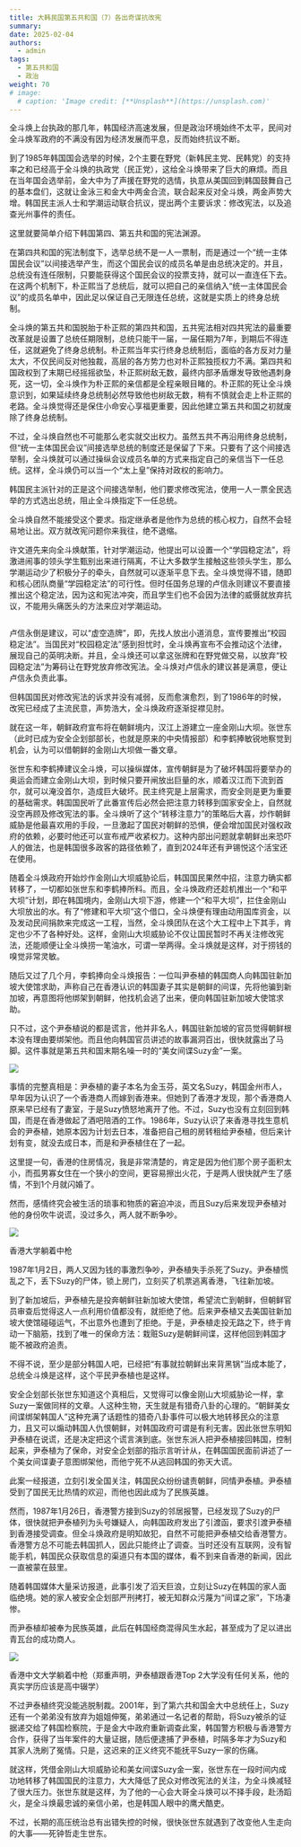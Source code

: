 ```yaml
---
title: 大韩民国第五共和国（7）各出奇谋抗改宪
summary: 
date: 2025-02-04
authors:
  - admin
tags:
  - 第五共和国
  - 政治
weight: 70
# image:
  # caption: 'Image credit: [**Unsplash**](https://unsplash.com)'
---
```




全斗焕上台执政的那几年，韩国经济高速发展，但是政治环境始终不太平，民间对全斗焕军政府的不满没有因为经济发展而平息，反而始终抗议不断。

到了1985年韩国国会选举的时候，2个主要在野党（新韩民主党、民韩党）的支持率之和已经高于全斗焕的执政党（民正党），这给全斗焕带来了巨大的麻烦。而且在当年国会选举前，金大中为了声援在野党的选情，执意从美国回到韩国鼓舞自己的基本盘们，这就让金泳三和金大中两金合流，联合起来反对全斗焕，两金声势大增。韩国民主派人士和学潮运动联合抗议，提出两个主要诉求：修改宪法，以及追查光州事件的责任。

这里就要简单介绍下韩国第四、第五共和国的宪法渊源。

在第四共和国的宪法制度下，选举总统不是一人一票制，而是通过一个“统一主体国民会议”以间接选举产生，而这个国民会议的成员名单是由总统决定的。并且，总统没有连任限制，只要能获得这个国民会议的投票支持，就可以一直连任下去。在这两个机制下，朴正熙当了总统后，就可以把自己的亲信纳入“统一主体国民会议”的成员名单中，因此足以保证自己无限连任总统，这就是实质上的终身总统制。

全斗焕的第五共和国脱胎于朴正熙的第四共和国，五共宪法相对四共宪法的最重要改革就是设置了总统任期限制，总统只能干一届，一届任期为7年，到期后不得连任，这就避免了终身总统制。朴正熙当年实行终身总统制后，面临的各方反对力量太大，不仅民间反对他独裁，高层的各方势力也对朴正熙独揽权力不满。第四共和国政权到了末期已经摇摇欲坠，朴正熙树敌无数，最终内部矛盾爆发导致他遇刺身死，这一切，全斗焕作为朴正熙的亲信都是全程亲眼目睹的。朴正熙的死让全斗焕意识到，如果延续终身总统制必然导致他也树敌无数，稍有不慎就会走上朴正熙的老路。全斗焕觉得还是保住小命安心享福更重要，因此他建立第五共和国之初就废除了终身总统制。

不过，全斗焕自然也不可能那么老实就交出权力。虽然五共不再沿用终身总统制，但“统一主体国民会议”间接选举总统的制度还是保留了下来。只要有了这个间接选举制，全斗焕就可以通过操纵会议成员名单的方式来指定自己的亲信当下一任总统。这样，全斗焕仍可以当一个“太上皇”保持对政权的影响力。

韩国民主派针对的正是这个间接选举制，他们要求修改宪法，使用一人一票全民选举的方式选出总统，阻止全斗焕指定下一任总统。

全斗焕自然不能接受这个要求。指定继承者是他作为总统的核心权力，自然不会轻易地让出。双方就改宪问题你来我往，绝不退缩。

许文道先来向全斗焕献策，针对学潮运动，他提出可以设置一个“学园稳定法”，将激进闹事的领头学生甄别出来进行隔离，不让大多数学生接触这些领头学生，那么学潮运动少了积极分子的牵头，自然就可以逐渐平息下去。全斗焕觉得不错，随即和核心团队商量“学园稳定法”的可行性。但时任国务总理的卢信永则建议不要直接推出这个稳定法，因为这和宪法冲突，而且学生们也不会因为法律的威慑就放弃抗议，不能用头痛医头的方法来应对学潮运动。

<img title="" src="ttyt.jpg" alt="" data-align="center">

卢信永倒是建议，可以“虚空造牌”，即，先找人放出小道消息，宣传要推出“校园稳定法”。当国民对“校园稳定法”感到担忧时，全斗焕再宣布不会推动这个法律，展现自己的英明决断。并且，全斗焕还可以拿这张牌和在野党做交易，以放弃“校园稳定法”为筹码让在野党放弃修改宪法。全斗焕对卢信永的建议甚是满意，便让卢信永负责此事。

但韩国国民对修改宪法的诉求并没有减弱，反而愈演愈烈，到了1986年的时候，改宪已经成了主流民意，声势浩大，全斗焕政府逐渐捉襟见肘。

就在这一年，朝鲜政府宣布将在朝鲜境内，汉江上游建立一座金刚山大坝。张世东（此时已成为安全企划部部长，也就是原来的中央情报部）和李鹤捧敏锐地察觉到机会，认为可以借朝鲜的金刚山大坝做一番文章。

张世东和李鹤捧建议全斗焕，可以操纵媒体，宣传朝鲜是为了破坏韩国将要举办的奥运会而建立金刚山大坝，到时候只要开闸放出巨量的水，顺着汉江而下流到首尔，就可以淹没首尔，造成巨大破坏。民主终究是上层需求，而安全则是更为重要的基础需求。韩国国民听了此番宣传后必然会把注意力转移到国家安全上，自然就没空再顾及修改宪法的事。全斗焕听了这个“转移注意力”的策略后大喜，炒作朝鲜威胁是他最喜欢用的手段，一旦激起了国民对朝鲜的恐惧，便会增加国民对强权政府的依赖，必要时他还可以宣布戒严收紧权力。这种内部出问题就拿朝鲜出来恐吓人的做法，也是韩国很多政客的路径依赖了，直到2024年还有尹锡悦这个活宝还在使用。

随着全斗焕政府开始炒作金刚山大坝威胁论后，韩国国民果然中招，注意力确实都转移了，一切都如张世东和李鹤捧所料。而且，全斗焕政府还趁机推出一个“和平大坝”计划，即在韩国境内，金刚山大坝下游，修建一个“和平大坝”，拦住金刚山大坝放出的水。有了“修建和平大坝”这个借口，全斗焕便有理由动用国库资金，以及发动民间捐款来完成这一工程，当然，全斗焕团队在这个大工程中上下其手，肯定也少不了各种好处。这样，金刚山大坝威胁论不仅让国民暂时不再关注修改宪法，还能顺便让全斗焕捞一笔油水，可谓一举两得。全斗焕就是这样，对于捞钱的嗅觉非常灵敏。

随后又过了几个月，李鹤捧向全斗焕报告：一位叫尹泰植的韩国商人向韩国驻新加坡大使馆求助，声称自己在香港认识的韩国妻子其实是朝鲜的间谍，先将他骗到新加坡，再意图将他绑架到朝鲜，他找机会逃了出来，便向韩国驻新加坡大使馆求助。

只不过，这个尹泰植说的都是谎言，他并非名人，韩国驻新加坡的官员觉得朝鲜根本没有理由要绑架他。而且他向韩国官员讲述的故事漏洞百出，很快就露出了马脚。这件事就是第五共和国末期名噪一时的“美女间谍Suzy金”一案。

![](featured.jpg)

事情的完整真相是：尹泰植的妻子本名为金玉芬，英文名Suzy，韩国金州市人，早年因为认识了一个香港商人而嫁到香港来。但她到了香港才发现，那个香港商人原来早已经有了妻室，于是Suzy愤怒地离开了他。不过，Suzy也没有立刻回到韩国，而是在香港做起了酒吧陪酒的工作。1986年，Suzy认识了来香港寻找生意机会的尹泰植，她原本因为计划去日本，准备把自己租的房转租给尹泰植，但后来计划有变，就没去成日本，而是和尹泰植住在了一起。

这里提一句，香港的住房情况，我是非常清楚的，肯定是因为他们那个房子面积太小，而孤男寡女住在一个狭小的空间，更容易擦出火花，于是两人很快就产生了感情，不到1个月就闪婚了。

然而，感情终究会被生活的琐事和物质的窘迫冲淡，而且Suzy后来发现尹泰植对他的身份吹牛说谎，没过多久，两人就不断争吵。

![](suzy1.jpg)

香港大学躺着中枪

1987年1月2日，两人又因为钱的事激烈争吵，尹泰植失手杀死了Suzy。尹泰植慌乱之下，丢下Suzy的尸体，锁上房门，立刻买了机票逃离香港，飞往新加坡。

到了新加坡后，尹泰植先是投奔朝鲜驻新加坡大使馆，希望流亡到朝鲜，但朝鲜官员审查后觉得这人一点利用价值都没有，就拒绝了他。后来尹泰植又去美国驻新加坡大使馆碰碰运气，不出意外也遭到了拒绝。于是，尹泰植走投无路之下，终于肯动一下脑筋，找到了唯一的保命方法：栽赃Suzy是朝鲜间谍，这样他回到韩国才能不被政府追责。

不得不说，至少是部分韩国人吧，已经把“有事就拉朝鲜出来背黑锅”当成本能了，总统全斗焕是这样，这个平民尹泰植也是这样。

安全企划部长张世东知道这个真相后，又觉得可以像金刚山大坝威胁论一样，拿Suzy一案做同样的文章。人这种生物，天生就是有猎奇八卦的心理的。“朝鲜美女间谍绑架韩国人”这种充满了话题性的猎奇八卦事件可以极大地转移民众的注意力，且又可以煽动韩国人仇恨朝鲜，对韩国政府可谓是有利无害。因此张世东明知尹泰植在说谎，还是决定把这个谎言演到底。张世东派人把尹泰植接回韩国，控制起来，尹泰植为了保命，对安全企划部的指示言听计从，在韩国国民面前讲述了一个美女间谍妻子意图绑架他，而他宁死不从逃回韩国的弥天大谎。

此案一经报道，立刻引发全国关注，韩国民众纷纷谴责朝鲜，同情尹泰植。尹泰植受到了国民无比热情的欢迎，而他也因此成为了民族英雄。

然而，1987年1月26日，香港警方接到Suzy的邻居报警，已经发现了Suzy的尸体，很快就把尹泰植列为头号嫌疑人，向韩国政府发出了引渡函，要求引渡尹泰植到香港接受调查。但全斗焕政府是明知故犯，自然不可能把尹泰植交给香港警方。香港警方总不可能去韩国抓人，因此只能终止了调查。当时还没有互联网，没有智能手机，韩国民众获取信息的渠道只有本国的媒体，看不到来自香港的新闻，因此一直被蒙在鼓里。

随着韩国媒体大量采访报道，此事引发了滔天巨浪，立刻让Suzy在韩国的家人面临绝境。她的家人被安全企划部严刑拷打，被无知群众污蔑为“间谍之家”，下场凄惨。

而尹泰植却被奉为民族英雄，此后在韩国经商混得风生水起，甚至成为了足以进出青瓦台的成功商人。

![](suzy2.jpg)

香港中文大学躺着中枪（郑重声明，尹泰植跟香港Top 2大学没有任何关系，他的真实学历应该是高中辍学）

不过尹泰植终究没能逃脱制裁。2001年，到了第六共和国金大中总统任上，Suzy还有一个弟弟没有放弃为姐姐伸冤，弟弟通过一名记者的帮助，将Suzy被杀的证据递交给了韩国检察院，于是金大中政府重新调查此案，韩国警方积极与香港警方合作，获得了当年案件的大量证据，随后便逮捕了尹泰植，时隔多年才为Suzy和其家人洗刷了冤情。只是，这迟来的正义终究不能抚平Suzy一家的伤痛。

就这样，凭借金刚山大坝威胁论和美女间谍Suzy金一案，张世东在一段时间内成功地转移了韩国国民的注意力，大大降低了民众对修改宪法的关注，为全斗焕减轻了很大压力。张世东就是这样，为了他的一心会大哥全斗焕可以不择手段，赴汤蹈火，是全斗焕最忠诚的亲信小弟，也是韩国人眼中的鹰犬酷吏。

不过，长期的高压统治总有出错失控的时候，很快张世东就遇到了改变他人生走向的大事——死钟哲走生世东。
